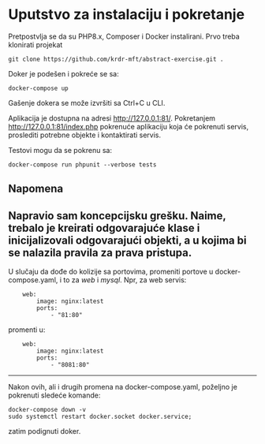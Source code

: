 # Uputstvo za instalaciju i pokretanje

Pretpostvlja se da su PHP8.x, Composer i Docker instalirani. Prvo treba klonirati projekat

```
git clone https://github.com/krdr-mft/abstract-exercise.git .
```

Doker je podešen i pokreće se sa:
```
docker-compose up
```
Gašenje dokera se može izvršiti sa Ctrl+C u CLI.

Aplikacija je dostupna na adresi http://127.0.0.1:81/. Pokretanjem http://127.0.0.1:81/index.php pokrenuće aplikaciju koja će pokrenuti servis, proslediti potrebne objekte i kontaktirati servis.

Testovi mogu da se pokrenu sa:
```
docker-compose run phpunit --verbose tests
```

## Napomena
Napravio sam koncepcijsku grešku. Naime, trebalo je kreirati odgovarajuće klase i inicijalizovali odgovarajući objekti, a u kojima bi se nalazila pravila za prava pristupa.
---
U slučaju da dođe do kolizije sa portovima, promeniti portove u docker-compose.yaml, i to za _web_ i _mysql_. Npr, za web servis:

```
    web:
        image: nginx:latest
        ports:
            - "81:80"
```
promenti u:
```
    web:
        image: nginx:latest
        ports:
            - "8081:80"
```
---
Nakon ovih, ali i drugih promena na docker-compose.yaml, poželjno je pokrenuti sledeće komande:
```
docker-compose down -v
sudo systemctl restart docker.socket docker.service;
```
zatim podignuti doker.
